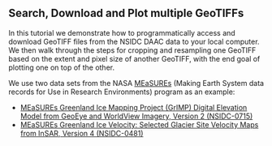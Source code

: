 ## Search, Download and Plot multiple GeoTIFFs
In this tutorial we demonstrate how to programmatically access and download GeoTIFF files from the NSIDC DAAC data to your local computer. We then walk through the steps for cropping and resampling one GeoTIFF based on the extent and pixel size of another GeoTIFF, with the end goal of plotting one on top of the other. 

We use two data sets from the NASA [MEaSUREs](https://nsidc.org/data/measures) (Making Earth System data records for Use in Research Environments) program as an example:

* [MEaSUREs Greenland Ice Mapping Project (GrIMP) Digital Elevation Model from GeoEye and WorldView Imagery, Version 2 (NSIDC-0715)](https://nsidc.org/data/nsidc-0715/versions/2)
* [MEaSUREs Greenland Ice Velocity: Selected Glacier Site Velocity Maps from InSAR, Version 4 (NSIDC-0481)](https://nsidc.org/data/nsidc-0481/versions/4)




